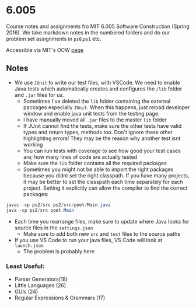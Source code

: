 # 6.005
Course notes and assignments fro MIT 6.005 Software Construction (Spring 2016). We take markdown notes in the numbered folders and do our problem set assignments in `ps0`,`ps1` etc.

Accessible via MIT's OCW [page](ttps://ocw.mit.edu/ans7870/6/6.005/s16/)

## Notes

- We use `JUnit` to write our test files, with VSCode. We need to enable Java tests which automatically creates and configures the `/lib` folder and `.jar` files for us.
  - Sometimes I've deleted the `lib` folder containing the external packages especially `JUnit`. When this happens, just reload developer window and enable java unit tests from the testing page.
  - I have manually moved all `.jar` files to the master `lib` folder
  - If JUnit cannot find the tests, make sure the other tests have valid types and return types, methods too. Don't ignore these other highlighting errors! They may be the reason why another test isnt working
  - You can run tests with coverage to see how good your test cases are; how many lines of code are actually tested
  - Make sure the `lib` folder contains all the required packages
  - Sometimes you might not be able to import the right packages because you didnt set the right classpath. If you have many projects, it may be better to set the classpath each time separately for each project. Setting it explicitly can allow the compiler to find the correct packages:

```java
javac -cp ps2/src ps2/src/poet/Main.java
java -cp ps2/src poet.Main
```

- Each time you rearrange files, make sure to update where Java looks for source files in the `settings.json`
  - Make sure to add both new `src` and `test` files to the source paths
- If you use VS Code to run your java files, VS Code will look at `launch.json`
  - The problem is probably here


### Least Useful:
- Parser Generators(18)
- Little Languages (26)
- GUIs (24)
- Regular Expressions & Grammars (17)

